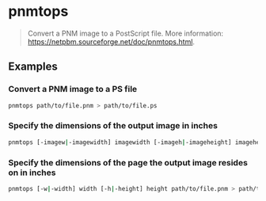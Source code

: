 # pnmtops

> Convert a PNM image to a PostScript file. More information: <https://netpbm.sourceforge.net/doc/pnmtops.html>.

## Examples

### Convert a PNM image to a PS file

```bash
pnmtops path/to/file.pnm > path/to/file.ps
```

### Specify the dimensions of the output image in inches

```bash
pnmtops [-imagew|-imagewidth] imagewidth [-imageh|-imageheight] imageheight path/to/file.pnm > path/to/file.ps
```

### Specify the dimensions of the page the output image resides on in inches

```bash
pnmtops [-w|-width] width [-h|-height] height path/to/file.pnm > path/to/file.ps
```
